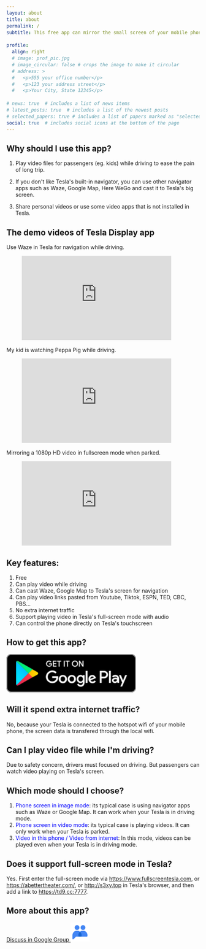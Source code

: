 ```yaml
---
layout: about
title: about
permalink: /
subtitle: This free app can mirror the small screen of your mobile phone to the big screen of your Tesla while driving.

profile:
  align: right
  # image: prof_pic.jpg
  # image_circular: false # crops the image to make it circular
  # address: >
  #   <p>555 your office number</p>
  #   <p>123 your address street</p>
  #   <p>Your City, State 12345</p>

# news: true  # includes a list of news items
# latest_posts: true  # includes a list of the newest posts
# selected_papers: true # includes a list of papers marked as "selected={true}"
social: true  # includes social icons at the bottom of the page
---
```


## Why should I use this app?

1. Play video files for passengers (eg. kids) while driving to ease the pain of long trip.

2. If you don't like Tesla's built-in navigator, you can use other navigator apps such as Waze, Google Map, Here WeGo and cast it to Tesla's big screen. 

3. Share personal videos or use some video apps that is not installed in Tesla.

## The demo videos of Tesla Display app
Use Waze in Tesla for navigation while driving.
<!-- blank line -->
<figure class="video_container">
  <iframe width="390" height="220" src="https://www.youtube.com/embed/35bMECpF9bQ" frameborder="0" allowfullscreen="true"> </iframe>
</figure>
<!-- blank line -->

My kid is watching Peppa Pig while driving.
<!-- blank line -->
<figure class="video_container">
  <iframe width="390" height="220" src="https://www.youtube.com/embed/Hb4D_IvOjMc" frameborder="0" allowfullscreen="true"> </iframe>
</figure>
<!-- blank line -->

Mirroring a 1080p HD video in fullscreen mode when parked.
<!-- blank line -->
<figure class="video_container">
  <iframe width="390" height="220" src="https://www.youtube.com/embed/PkbfoLHjrvE" frameborder="0" allowfullscreen="true"> </iframe>
</figure>
<!-- blank line -->

## Key features:
1. Free
2. Can play video while driving
3. Can cast Waze, Google Map to Tesla's screen for navigation
4. Can play video links pasted from Youtube, Tiktok, ESPN, TED, CBC, PBS...
5. No extra internet traffic
6. Support playing video in Tesla's full-screen mode with audio
7. Can control the phone directly on Tesla's touchscreen

## How to get this app?
<a href ="https://play.google.com/store/apps/details?id=io.github.blackpill.tesladisplay&referrer=utm_source%3Dgithub%26utm_medium%3Dorganic"><img src="./google-play-badge.svg" height="100px"></a>

## Will it spend extra internet traffic?
No, because your Tesla is connected to the hotspot wifi of your mobile phone, the screen data is transfered through the local wifi. 

## Can I play video file while I'm driving?
Due to safety concern, drivers must focused on driving. But passengers can watch video playing on Tesla's screen.

## Which mode should I choose?
1. <span style="color:blue">Phone screen in image mode</span>: its typical case is using navigator apps such as Waze or Google Map. It can work when your Tesla is in driving mode.
2. <span style="color:blue">Phone screen in video mode</span>: its typical case is playing videos. It can only work when your Tesla is parked.
3. <span style="color:blue">Video in this phone / Video from internet</span>: In this mode, videos can be played even when your Tesla is in driving mode.

## Does it support full-screen mode in Tesla?
Yes. First enter the full-screen mode via https://www.fullscreentesla.com, or https://abettertheater.com/, or http://s3xy.top in Tesla's browser, and then add a link to https://td9.cc:7777.

## More about this app?
<a href ="https://groups.google.com/g/tesla-display" target="_blank">Discuss in Google Group <img src="group.png" height=50px></a>

